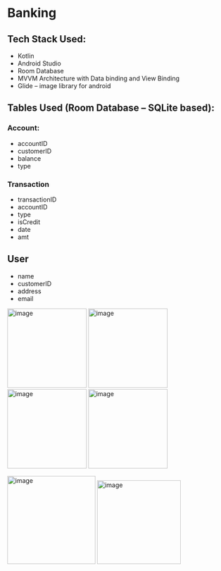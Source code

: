 # Banking

## Tech Stack Used:
- Kotlin
- Android Studio
- Room Database
- MVVM Architecture with Data binding and View Binding
- Glide – image library for android

## Tables Used (Room Database – SQLite based):
### Account:
- accountID
- customerID
- balance
- type

### Transaction
- transactionID
- accountID
- type
- isCredit
- date
- amt

## User
- name
- customerID
- address
- email

<img width="180" alt="image" src="https://user-images.githubusercontent.com/64903405/212469102-a4ce4ddf-b1b8-48b7-a184-9171da67d1aa.png"> <img width="180" alt="image" src="https://user-images.githubusercontent.com/64903405/212469126-bfc67294-0910-42c4-a535-36f781623238.png"><img width="180" alt="image" src="https://user-images.githubusercontent.com/64903405/212469187-0377db9c-dc97-4585-b755-51ea22435679.png"> <img width="180" alt="image" src="https://user-images.githubusercontent.com/64903405/212469221-6c0ce384-360f-435d-9573-51bfaede30d7.png">

<img width="200" alt="image" src="https://user-images.githubusercontent.com/64903405/212469257-f5f5bc02-555f-444a-813e-a3d82591f578.png"> <img width="190" alt="image" src="https://user-images.githubusercontent.com/64903405/212469317-0ab69b90-83c8-49d8-b445-f8accf696267.png">


